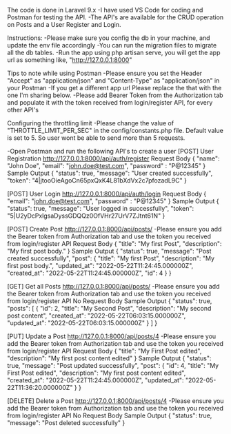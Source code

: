 The code is done in Laravel 9.x
-I have used VS Code for coding and Postman for testing the API.
-The API's are available for the CRUD operation on Posts and a User Register and Login.

Instructions:
-Please make sure you config the db in your machine, and update the env file accordingly
-You can run the migration files to migrate all the db tables.
-Run the app using php artisan serve, you will get the app url as something like, "http://127.0.0.1:8000"

Tips to note while using Postman
-Please ensure you set the Header "Accept" as "application/json" and "Content-Type" as "application/json" in your Postman
-If you get a different app url Please replace the that with the one I'm sharing below.
-Please add Bearer Token from the Authorization tab and populate it with the token received from login/register API, for every other API's

Configuring the throttling limit
-Please change the value of "THROTTLE_LIMIT_PER_SEC" in the config/constants.php file. Default value is set to 5. So user wont be able to send more than 5 requests.

-Open Postman and run the following API's to create a user
[POST] User Registration
http://127.0.0.1:8000/api/auth/register
Request Body
{
    "name": "John Doe",
    "email": "john.doe@test.com",
    "password" : "P@12345"
}
Sample Output
{
    "status": true,
    "message": "User created successfully",
    "token": "4|jtooOieAgoCn65pxQxK4L81bXdVx2c7pfozadL9C"
}

[POST] User Login
http://127.0.0.1:8000/api/auth/login 
Request Body
{
    "email": "john.doe@test.com",
    "password" : "P@12345"
}
Sample Output
{
    "status": true,
    "message": "User logged in successfully",
    "token": "5|U2yDcPxlgsaDyssGDQQz0OfVHr27UrV7ZJtnt61N"
}

[POST] Create Post
http://127.0.0.1:8000/api/posts/
-Please ensure you add the Bearer token from Authorization tab and use the token you received from login/register API
Request Body
{
    "title": "My first Post",
    "description": "My first post body."
}
Sample Output
{
    "status": true,
    "message": "Post created successfully",
    "post": {
        "title": "My first Post",
        "description": "My first post body.",
        "updated_at": "2022-05-22T11:24:45.000000Z",
        "created_at": "2022-05-22T11:24:45.000000Z",
        "id": 4
    }
}

[GET] Get all Posts
http://127.0.0.1:8000/api/posts/
-Please ensure you add the Bearer token from Authorization tab and use the token you received from login/register API
No Request Body
Sample Output
{
    "status": true,
    "posts": [
        {
            "id": 2,
            "title": "My Second Post",
            "description": "My second post content",
            "created_at": "2022-05-22T06:03:15.000000Z",
            "updated_at": "2022-05-22T06:03:15.000000Z"
        }
    ]
}

[PUT] Update a Post
http://127.0.0.1:8000/api/posts/4
-Please ensure you add the Bearer token from Authorization tab and use the token you received from login/register API
Request Body
{
    "title": "My First Post edited",
    "description": "My first post content edited"
}
Sample Output
{
    "status": true,
    "message": "Post updated successfully",
    "post": {
        "id": 4,
        "title": "My First Post edited",
        "description": "My first post content edited",
        "created_at": "2022-05-22T11:24:45.000000Z",
        "updated_at": "2022-05-22T11:36:20.000000Z"
    }
}

[DELETE] Delete a Post
http://127.0.0.1:8000/api/posts/4
-Please ensure you add the Bearer token from Authorization tab and use the token you received from login/register API
No Request Body
Sample Output
{
    "status": true,
    "message": "Post deleted successfully"
}

